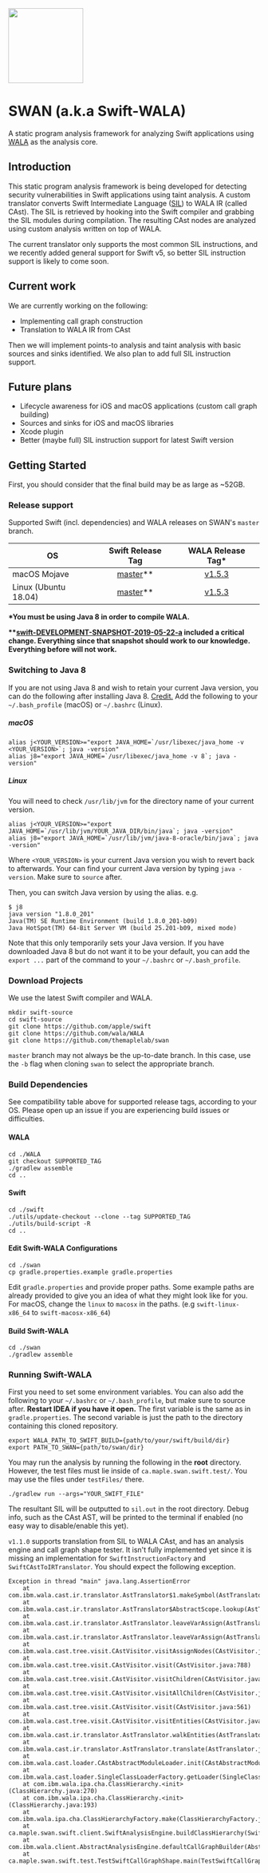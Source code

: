 
<img src="https://karimali.ca/resources/images/projects/swan.png" width="150">

# SWAN (a.k.a Swift-WALA)
A static program analysis framework for analyzing Swift applications using [WALA](https://github.com/wala/WALA) as the analysis core. 

## Introduction

This static program analysis framework is being developed for detecting security vulnerabilities in Swift applications using taint analysis. A custom translator converts Swift Intermediate Language ([SIL](https://github.com/apple/swift/blob/master/docs/SIL.rst)) to WALA IR (called CAst). The SIL is retrieved by hooking into the Swift compiler and grabbing the SIL modules during compilation. The resulting CAst nodes are analyzed using custom analysis written on top of WALA.

The current translator only supports the most common SIL instructions, and we recently added general support for Swift v5, so better SIL instruction support is likely to come soon.

## Current work
We are currently working on the following:
- Implementing call graph construction
- Translation to WALA IR from CAst

Then we will implement points-to analysis and taint analysis with basic sources and sinks identified. We also plan to add full SIL instruction support.

## Future plans
- Lifecycle awareness for iOS and macOS applications (custom call graph building)
- Sources and sinks for iOS and macOS libraries
- Xcode plugin
- Better (maybe full) SIL instruction support for latest Swift version

## Getting Started

First, you should consider that the final build may be as large as ~52GB.

### Release support
Supported Swift (incl. dependencies) and WALA releases on SWAN's `master` branch.


| OS | Swift Release Tag | WALA Release Tag* | 
| -----------|:-------:|:-----:|
| macOS Mojave | [master](https://github.com/apple/swift/tree/master)** | [v1.5.3](https://github.com/wala/WALA/releases/tag/v1.5.3) |
| Linux (Ubuntu 18.04) | [master](https://github.com/apple/swift/tree/master)** | [v1.5.3](https://github.com/wala/WALA/releases/tag/v1.5.3) |

**\*You must be using Java 8 in order to compile WALA.**

**\*\*[swift-DEVELOPMENT-SNAPSHOT-2019-05-22-a](https://github.com/apple/swift/releases/tag/swift-DEVELOPMENT-SNAPSHOT-2019-05-22-a) included a critical change. Everything since that snapshot should work to our knowledge. Everything before will not work.**

### Switching to Java 8

If you are not using Java 8 and wish to retain your current Java version, you can do the following after installing Java 8. [Credit.](https://stackoverflow.com/a/40754792)
Add the following to your `~/.bash_profile` (macOS) or `~/.bashrc` (Linux).
##### macOS
```
alias j<YOUR_VERSION>="export JAVA_HOME=`/usr/libexec/java_home -v <YOUR_VERSION>`; java -version"
alias j8="export JAVA_HOME=`/usr/libexec/java_home -v 8`; java -version"
```
##### Linux
You will need to check `/usr/lib/jvm` for the directory name of your current version. 
```
alias j<YOUR_VERSION>="export JAVA_HOME=`/usr/lib/jvm/YOUR_JAVA_DIR/bin/java`; java -version"
alias j8="export JAVA_HOME=`/usr/lib/jvm/java-8-oracle/bin/java`; java -version"
```
Where `<YOUR_VERSION>` is your current Java version you wish to revert back to afterwards. Your can find your current Java version by typing `java -version`. Make sure to `source` after.

Then, you can switch Java version by using the alias. e.g.
```
$ j8
java version "1.8.0_201"
Java(TM) SE Runtime Environment (build 1.8.0_201-b09)
Java HotSpot(TM) 64-Bit Server VM (build 25.201-b09, mixed mode)
```

Note that this only temporarily sets your Java version. If you have downloaded Java 8 but do not want it to be your default, you can add the `export ...` part of the command to your `~/.bashrc` or `~/.bash_profile`.

### Download Projects

We use the latest Swift compiler and WALA.
```
mkdir swift-source
cd swift-source
git clone https://github.com/apple/swift
git clone https://github.com/wala/WALA
git clone https://github.com/themaplelab/swan
```
`master` branch may not always be the up-to-date branch. In this case, use the `-b` flag when cloning `swan` to select the appropriate branch.

### Build Dependencies
See compatibility table above for supported release tags, according to your OS. Please open up an issue if you are experiencing build issues or difficulties.

#### WALA

```
cd ./WALA
git checkout SUPPORTED_TAG
./gradlew assemble
cd ..
```

#### Swift

```
cd ./swift
./utils/update-checkout --clone --tag SUPPORTED_TAG
./utils/build-script -R
cd ..
```

#### Edit Swift-WALA Configurations

```
cd ./swan
cp gradle.properties.example gradle.properties
```

Edit `gradle.properties` and provide proper paths. Some example paths are already provided to give you an idea of what they might look like for you. For macOS, change the `linux` to `macosx` in the paths. (e.g `swift-linux-x86_64` to `swift-macosx-x86_64`)


#### Build Swift-WALA

```
cd ./swan
./gradlew assemble
```

### Running Swift-WALA

First you need to set some environment variables. You can also add the following to your `~/.bashrc` or `~/.bash_profile`, but make sure to source after. **Restart IDEA if you have it open.** The first variable is the same as in `gradle.properties`. The second variable is just the path to the directory containing this cloned repository.

```
export WALA_PATH_TO_SWIFT_BUILD={path/to/your/swift/build/dir}
export PATH_TO_SWAN={path/to/swan/dir}
```

You may run the analysis by running the following in the **root** directory. However, the test files must lie inside of `ca.maple.swan.swift.test/`. You may use the files under `testFiles/` there.
```
./gradlew run --args="YOUR_SWIFT_FILE"
```

The resultant SIL will be outputted to `sil.out` in the root directory. Debug info, such as the CAst AST, will be printed to the terminal if enabled (no easy way to disable/enable this yet).

`v1.1.0` supports translation from SIL to WALA CAst, and has an analysis engine and call graph shape tester. It isn't fully implemented yet since it is missing an implementation for `SwiftInstructionFactory` and `SwiftCAstToIRTranslator`. You should expect the following exception. 
```
Exception in thread "main" java.lang.AssertionError
	at com.ibm.wala.cast.ir.translator.AstTranslator$1.makeSymbol(AstTranslator.java:1913)
	at com.ibm.wala.cast.ir.translator.AstTranslator$AbstractScope.lookup(AstTranslator.java:1835)
	at com.ibm.wala.cast.ir.translator.AstTranslator.leaveVarAssign(AstTranslator.java:4610)
	at com.ibm.wala.cast.ir.translator.AstTranslator.leaveVarAssign(AstTranslator.java:109)
	at com.ibm.wala.cast.tree.visit.CAstVisitor.visitAssignNodes(CAstVisitor.java:1065)
	at com.ibm.wala.cast.tree.visit.CAstVisitor.visit(CAstVisitor.java:788)
	at com.ibm.wala.cast.tree.visit.CAstVisitor.visitChildren(CAstVisitor.java:488)
	at com.ibm.wala.cast.tree.visit.CAstVisitor.visitAllChildren(CAstVisitor.java:497)
	at com.ibm.wala.cast.tree.visit.CAstVisitor.visit(CAstVisitor.java:561)
	at com.ibm.wala.cast.tree.visit.CAstVisitor.visitEntities(CAstVisitor.java:240)
	at com.ibm.wala.cast.ir.translator.AstTranslator.walkEntities(AstTranslator.java:5274)
	at com.ibm.wala.cast.ir.translator.AstTranslator.translate(AstTranslator.java:5424)
	at com.ibm.wala.cast.loader.CAstAbstractModuleLoader.init(CAstAbstractModuleLoader.java:117)
	at com.ibm.wala.cast.loader.SingleClassLoaderFactory.getLoader(SingleClassLoaderFactory.java:39)
	at com.ibm.wala.ipa.cha.ClassHierarchy.<init>(ClassHierarchy.java:270)
	at com.ibm.wala.ipa.cha.ClassHierarchy.<init>(ClassHierarchy.java:193)
	at com.ibm.wala.ipa.cha.ClassHierarchyFactory.make(ClassHierarchyFactory.java:124)
	at ca.maple.swan.swift.client.SwiftAnalysisEngine.buildClassHierarchy(SwiftAnalysisEngine.java:68)
	at com.ibm.wala.client.AbstractAnalysisEngine.defaultCallGraphBuilder(AbstractAnalysisEngine.java:279)
	at ca.maple.swan.swift.test.TestSwiftCallGraphShape.main(TestSwiftCallGraphShape.java:100)
```
